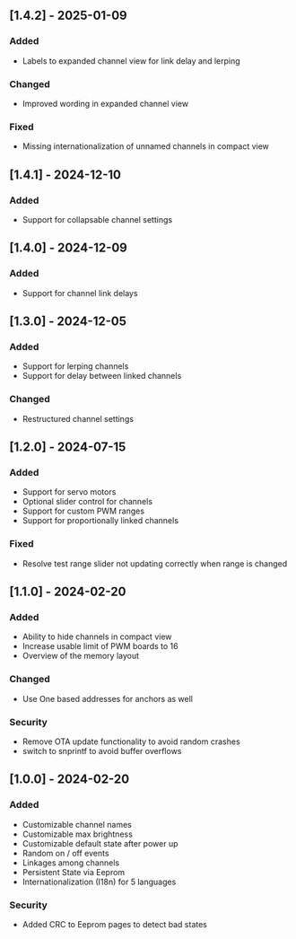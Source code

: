## [1.4.2] - 2025-01-09
### Added
- Labels to expanded channel view for link delay and lerping
### Changed
- Improved wording in expanded channel view
### Fixed
- Missing internationalization of unnamed channels in compact view

## [1.4.1] - 2024-12-10
### Added
- Support for collapsable channel settings

## [1.4.0] - 2024-12-09
### Added
- Support for channel link delays

## [1.3.0] - 2024-12-05
### Added
- Support for lerping channels
- Support for delay between linked channels

### Changed
- Restructured channel settings

## [1.2.0] - 2024-07-15
### Added
- Support for servo motors
- Optional slider control for channels
- Support for custom PWM ranges
- Support for proportionally linked channels

### Fixed
- Resolve test range slider not updating correctly when range is changed

## [1.1.0] - 2024-02-20
### Added
- Ability to hide channels in compact view
- Increase usable limit of PWM boards to 16
- Overview of the memory layout

### Changed
- Use One based addresses for anchors as well

### Security
- Remove OTA update functionality to avoid random crashes
- switch to snprintf to avoid buffer overflows

## [1.0.0] - 2024-02-20
### Added
- Customizable channel names
- Customizable max brightness
- Customizable default state after power up
- Random on / off events
- Linkages among channels
- Persistent State via Eeprom
- Internationalization (I18n) for 5 languages

### Security
- Added CRC to Eeprom pages to detect bad states